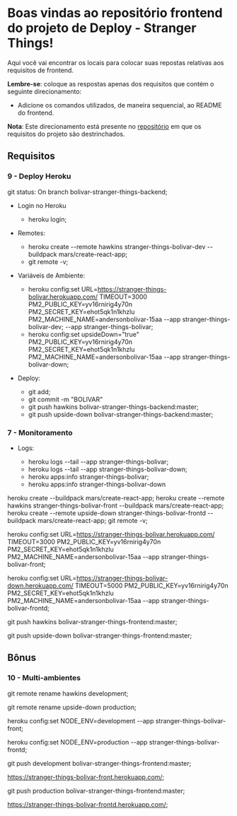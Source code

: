# Boas vindas ao repositório frontend do projeto de Deploy - Stranger Things!

Aqui você vai encontrar os locais para colocar suas repostas relativas aos requisitos de frontend.

**Lembre-se**: coloque as respostas apenas dos requisitos que contém o seguinte direcionamento:

- Adicione os comandos utilizados, de maneira sequencial, ao README do frontend.

**Nota**: Este direcionamento está presente no [repositório](https://github.com/tryber/sd-01-project-stranger-things) em que os requisitos do projeto são destrinchados.

## Requisitos

### 9 - Deploy Heroku

git status: On branch bolivar-stranger-things-backend;

- Login no Heroku

  - heroku login;

- Remotes:

  - heroku create --remote hawkins stranger-things-bolivar-dev --buildpack mars/create-react-app;
  - git remote -v;

- Variáveis de Ambiente:

  - heroku config:set URL=https://stranger-things-bolivar.herokuapp.com/ TIMEOUT=3000 PM2_PUBLIC_KEY=yv16rnirig4y70n PM2_SECRET_KEY=ehot5qk1n1khzlu PM2_MACHINE_NAME=andersonbolivar-15aa --app stranger-things-bolivar-dev;
    --app stranger-things-bolivar;
  - heroku config:set
    upsideDown="true"
    PM2_PUBLIC_KEY=yv16rnirig4y70n
    PM2_SECRET_KEY=ehot5qk1n1khzlu
    PM2_MACHINE_NAME=andersonbolivar-15aa
    --app stranger-things-bolivar-down;

- Deploy:

  - git add;
  - git commit -m "BOLIVAR"
  - git push hawkins bolivar-stranger-things-backend:master;
  - git push upside-down bolivar-stranger-things-backend:master;

### 7 - Monitoramento

- Logs:

  - heroku logs --tail --app stranger-things-bolivar;
  - heroku logs --tail --app stranger-things-bolivar-down;
  - heroku apps:info stranger-things-bolivar;
  - heroku apps:info stranger-things-bolivar-down

heroku create --buildpack mars/create-react-app;
heroku create --remote hawkins stranger-things-bolivar-front --buildpack mars/create-react-app;
heroku create --remote upside-down stranger-things-bolivar-frontd --buildpack mars/create-react-app;
git remote -v;

heroku config:set URL=https://stranger-things-bolivar.herokuapp.com/ TIMEOUT=3000 PM2_PUBLIC_KEY=yv16rnirig4y70n PM2_SECRET_KEY=ehot5qk1n1khzlu PM2_MACHINE_NAME=andersonbolivar-15aa --app stranger-things-bolivar-front;

heroku config:set URL=https://stranger-things-bolivar-down.herokuapp.com/ TIMEOUT=5000 PM2_PUBLIC_KEY=yv16rnirig4y70n PM2_SECRET_KEY=ehot5qk1n1khzlu PM2_MACHINE_NAME=andersonbolivar-15aa --app stranger-things-bolivar-frontd;

git push hawkins bolivar-stranger-things-frontend:master;

git push upside-down bolivar-stranger-things-frontend:master;

## Bônus

### 10 - Multi-ambientes

git remote rename hawkins development;

git remote rename upside-down production;

heroku config:set NODE_ENV=development --app stranger-things-bolivar-front;

heroku config:set NODE_ENV=production --app stranger-things-bolivar-frontd;

git push development bolivar-stranger-things-frontend:master;

https://stranger-things-bolivar-front.herokuapp.com/;

git push production bolivar-stranger-things-frontend:master;

https://stranger-things-bolivar-frontd.herokuapp.com/;
